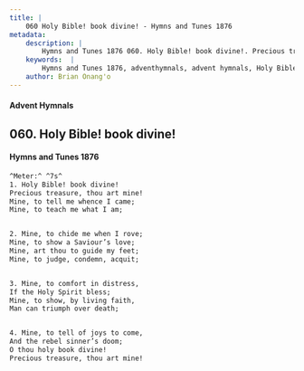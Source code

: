 ```yaml
---
title: |
    060 Holy Bible! book divine! - Hymns and Tunes 1876
metadata:
    description: |
        Hymns and Tunes 1876 060. Holy Bible! book divine!. Precious treasure, thou art mine! Mine, to tell me whence I came; Mine, to teach me what I am; 
    keywords:  |
        Hymns and Tunes 1876, adventhymnals, advent hymnals, Holy Bible! book divine!, Precious treasure, thou art mine!, 
    author: Brian Onang'o
---
```


#### Advent Hymnals
## 060. Holy Bible! book divine!
####  Hymns and Tunes 1876

```txt
^Meter:^ ^7s^
1. Holy Bible! book divine!
Precious treasure, thou art mine!
Mine, to tell me whence I came;
Mine, to teach me what I am;


2. Mine, to chide me when I rove;
Mine, to show a Saviour’s love;
Mine, art thou to guide my feet;
Mine, to judge, condemn, acquit;


3. Mine, to comfort in distress,
If the Holy Spirit bless;
Mine, to show, by living faith,
Man can triumph over death;


4. Mine, to tell of joys to come,
And the rebel sinner’s doom;
O thou holy book divine!
Precious treasure, thou art mine!
```